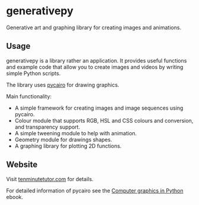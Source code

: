 # generativepy

Generative art and graphing library for creating images and animations.

## Usage

generativepy is a library rather an application. It provides useful functions and example code that allow you to
create images and videos by writing simple Python scripts.

The library uses [pycairo](https://pycairo.readthedocs.io/en/latest/index.html) for drawing graphics.

Main functionality:

* A simple framework for creating images and image sequences using pycairo.
* Colour module that supports RGB, HSL and CSS colours and conversion, and transparency support.
* A simple tweening module to help with animation.
* Geometry module for drawings shapes.
* A graphing library for plotting 2D functions.

## Website

Visit [tenminutetutor.com](http://www.tenminutetutor.com/generative-art/generativepy/) for details.

For detailed information of pycairo see the [Computer graphics in Python](https://leanpub.com/computergraphicsinpython) ebook.
